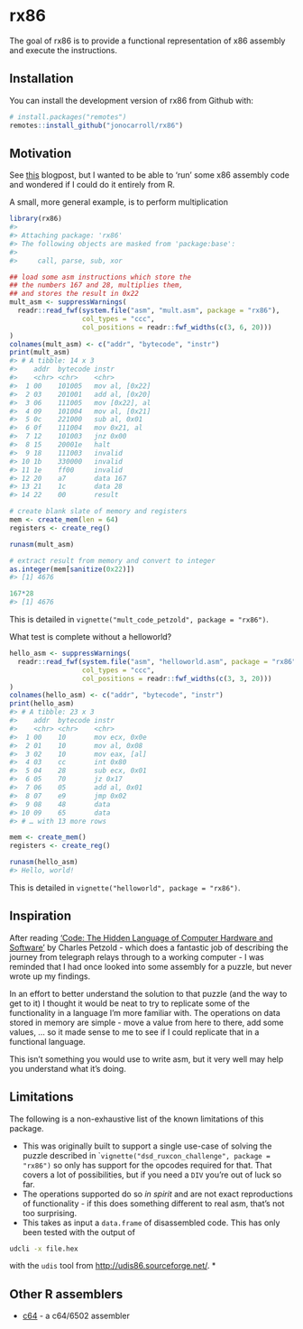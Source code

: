 
<!-- README.md is generated from README.Rmd. Please edit that file -->

# rx86

<!-- badges: start -->
<!-- badges: end -->

The goal of rx86 is to provide a functional representation of x86
assembly and execute the instructions.

## Installation

You can install the development version of rx86 from Github with:

``` r
# install.packages("remotes")
remotes::install_github("jonocarroll/rx86")
```

## Motivation

See [this](https://jcarroll.com.au/2021/12/23/adventures-in-x86-asm/)
blogpost, but I wanted to be able to ‘run’ some x86 assembly code and
wondered if I could do it entirely from R.

A small, more general example, is to perform multiplication

``` r
library(rx86)
#> 
#> Attaching package: 'rx86'
#> The following objects are masked from 'package:base':
#> 
#>     call, parse, sub, xor

## load some asm instructions which store the 
## the numbers 167 and 28, multiplies them, 
## and stores the result in 0x22
mult_asm <- suppressWarnings(
  readr::read_fwf(system.file("asm", "mult.asm", package = "rx86"), 
                  col_types = "ccc",
                  col_positions = readr::fwf_widths(c(3, 6, 20)))
)
colnames(mult_asm) <- c("addr", "bytecode", "instr")
print(mult_asm)
#> # A tibble: 14 x 3
#>    addr  bytecode instr         
#>    <chr> <chr>    <chr>         
#>  1 00    101005   mov al, [0x22]
#>  2 03    201001   add al, [0x20]
#>  3 06    111005   mov [0x22], al
#>  4 09    101004   mov al, [0x21]
#>  5 0c    221000   sub al, 0x01  
#>  6 0f    111004   mov 0x21, al  
#>  7 12    101003   jnz 0x00      
#>  8 15    20001e   halt          
#>  9 18    111003   invalid       
#> 10 1b    330000   invalid       
#> 11 1e    ff00     invalid       
#> 12 20    a7       data 167      
#> 13 21    1c       data 28       
#> 14 22    00       result

# create blank slate of memory and registers
mem <- create_mem(len = 64)
registers <- create_reg()

runasm(mult_asm)

# extract result from memory and convert to integer
as.integer(mem[sanitize(0x22)])
#> [1] 4676

167*28
#> [1] 4676
```

This is detailed in `vignette("mult_code_petzold", package = "rx86")`.

What test is complete without a helloworld?

``` r
hello_asm <- suppressWarnings(
  readr::read_fwf(system.file("asm", "helloworld.asm", package = "rx86"), 
                  col_types = "ccc",
                  col_positions = readr::fwf_widths(c(3, 3, 20)))
)
colnames(hello_asm) <- c("addr", "bytecode", "instr")
print(hello_asm)
#> # A tibble: 23 x 3
#>    addr  bytecode instr        
#>    <chr> <chr>    <chr>        
#>  1 00    10       mov ecx, 0x0e
#>  2 01    10       mov al, 0x08 
#>  3 02    10       mov eax, [al]
#>  4 03    cc       int 0x80     
#>  5 04    28       sub ecx, 0x01
#>  6 05    70       jz 0x17      
#>  7 06    05       add al, 0x01 
#>  8 07    e9       jmp 0x02     
#>  9 08    48       data         
#> 10 09    65       data         
#> # … with 13 more rows

mem <- create_mem()
registers <- create_reg()

runasm(hello_asm)
#> Hello, world!
```

This is detailed in `vignette("helloworld", package = "rx86")`.

## Inspiration

After reading [‘Code: The Hidden Language of Computer Hardware and
Software’](https://en.wikipedia.org/wiki/Code:_The_Hidden_Language_of_Computer_Hardware_and_Software)
by Charles Petzold - which does a fantastic job of describing the
journey from telegraph relays through to a working computer - I was
reminded that I had once looked into some assembly for a puzzle, but
never wrote up my findings.

In an effort to better understand the solution to that puzzle (and the
way to get to it) I thought it would be neat to try to replicate some of
the functionality in a language I’m more familiar with. The operations
on data stored in memory are simple - move a value from here to there,
add some values, … so it made sense to me to see if I could replicate
that in a functional language.

This isn’t something you would use to write asm, but it very well may
help you understand what it’s doing.

## Limitations

The following is a non-exhaustive list of the known limitations of this
package.

-   This was originally built to support a single use-case of solving
    the puzzle described in
    \``vignette("dsd_ruxcon_challenge", package = "rx86")` so only has
    support for the opcodes required for that. That covers a lot of
    possibilities, but if you need a `DIV` you’re out of luck so far.
-   The operations supported do so *in spirit* and are not exact
    reproductions of functionality - if this does something different to
    real asm, that’s not too surprising.
-   This takes as input a `data.frame` of disassembled code. This has
    only been tested with the output of

``` bash
udcli -x file.hex
```

with the `udis` tool from <http://udis86.sourceforge.net/>. \*

## Other R assemblers

-   [c64](https://github.com/coolbutuseless/r64) - a c64/6502 assembler
